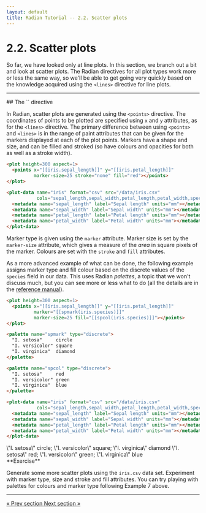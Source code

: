 ```yaml
---
layout: default
title: Radian Tutorial -- 2.2. Scatter plots
---
```


# 2.2. Scatter plots

So far, we have looked only at line plots.  In this section, we branch
out a bit and look at scatter plots.  The Radian directives for all
plot types work more or less the same way, so we'll be able to get
going very quickly based on the knowledge acquired using the `<lines>`
directive for line plots.

<hr>
## The `<points>` directive

In Radian, scatter plots are generated using the `<points>`
directive.  The coordinates of points to be plotted are specified
using `x` and `y` attributes, as for the `<lines>` directive.  The
primary difference between using `<points>` and `<lines>` is in the
range of paint attributes that can be given for the markers displayed
at each of the plot points.  Markers have a shape and size, and can be
filled and stroked (so have colours and opacities for both as well as
a stroke width).

<plot-example key=6 title="Example 6"></plot-example>

``` html
<plot height=300 aspect=1>
  <points x="[[iris.sepal_length]]" y="[[iris.petal_length]]"
          marker-size=25 stroke="none" fill="red"></points>
</plot>

<plot-data name="iris" format="csv" src="/data/iris.csv"
           cols="sepal_length,sepal_width,petal_length,petal_width,species">
  <metadata name="sepal_length" label="Sepal length" units="mm"></metadata>
  <metadata name="sepal_width" label="Sepal width" units="mm"></metadata>
  <metadata name="petal_length" label="Petal length" units="mm"></metadata>
  <metadata name="petal_width" label="Petal width" units="mm"></metadata>
</plot-data>
```

<plot ng-class="plotVisible[6]" height=300 aspect=1>
  <points x="[[iris.sepal_length]]" y="[[iris.petal_length]]"
          marker-size=25 stroke="none" fill="red"></points>
</plot>

<plot-data name="iris" format="csv" src="/data/iris.csv"
           cols="sepal_length,sepal_width,petal_length,petal_width,species">
  <metadata name="sepal_length" label="Sepal length" units="mm"></metadata>
  <metadata name="sepal_width" label="Sepal width" units="mm"></metadata>
  <metadata name="petal_length" label="Petal length" units="mm"></metadata>
  <metadata name="petal_width" label="Petal width" units="mm"></metadata>
</plot-data>


Marker type is given using the `marker` attribute.  Marker size is set
by the `marker-size` attribute, which gives a measure of the *area* in
square pixels of the marker.  Colours are set with the `stroke` and
`fill` attributes.

As a more advanced example of what can be done, the following example
assigns marker type and fill colour based on the discrete values of
the `species` field in our data.  This uses Radian *palettes*, a topic
that we won't discuss much, but you can see more or less what to do
(all the details are in the
[reference manual](/ref-manual/03-palettes-and-interpolators.html)).

<plot-example key=7 title="Example 7"></plot-example>

``` html
<plot height=300 aspect=1>
  <points x="[[iris.sepal_length]]" y="[[iris.petal_length]]"
          marker="[[spmark(iris.species)]]"
          marker-size=25 fill="[[spcol(iris.species)]]"></points>
</plot>

<palette name="spmark" type="discrete">
  "I. setosa"     circle
  "I. versicolor" square
  "I. virginica"  diamond
</palette>

<palette name="spcol" type="discrete">
  "I. setosa"     red
  "I. versicolor" green
  "I. virginica"  blue
</palette>

<plot-data name="iris" format="csv" src="/data/iris.csv"
           cols="sepal_length,sepal_width,petal_length,petal_width,species">
  <metadata name="sepal_length" label="Sepal length" units="mm"></metadata>
  <metadata name="sepal_width" label="Sepal width" units="mm"></metadata>
  <metadata name="petal_length" label="Petal length" units="mm"></metadata>
  <metadata name="petal_width" label="Petal width" units="mm"></metadata>
</plot-data>
```

<palette name="spmark" type="discrete">
  \"I. setosa\" circle; \"I. versicolor\" square; \"I. virginica\" diamond
</palette>

<palette name="spcol" type="discrete">
  \"I. setosa\" red; \"I. versicolor\" green; \"I. virginica\" blue
</palette>

<plot ng-class="plotVisible[7]" height=300 aspect=1>
  <points x="[[iris.sepal_length]]" y="[[iris.petal_length]]"
          marker="[[spmark(iris.species)]]"
          marker-size=25 fill="[[spcol(iris.species)]]"></points>
</plot>


<br>
<div class="exercise">
**Exercise**

Generate some more scatter plots using the `iris.csv` data set.
Experiment with marker type, size and stroke and fill attributes.  You
can try playing with palettes for colours and marker type following
Example 7 above.

</div>


<hr>
<a class="btn pull-left" href="2-1-accessing-plot-data.html">
   &laquo; Prev section
</a>
<a class="btn pull-right" href="2-3-bar-charts.html">
  Next section &raquo;
</a>
<br>
<br>
